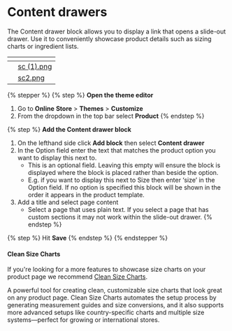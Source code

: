 # Content drawers

The Content drawer block allows you to display a link that opens a slide-out drawer. Use it to conveniently showcase product details such as sizing charts or ingredient lists.

<table data-card-size="large" data-view="cards"><thead><tr><th></th><th data-hidden data-card-cover data-type="files"></th></tr></thead><tbody><tr><td></td><td><a href="../../.gitbook/assets/sc (1).png">sc (1).png</a></td></tr><tr><td></td><td><a href="../../.gitbook/assets/sc2.png">sc2.png</a></td></tr></tbody></table>

{% stepper %}
{% step %}
**Open the theme editor**

1. Go to **Online** **Store** > **Themes** > **Customize**
2. From the dropdown in the top bar select **Product**
{% endstep %}

{% step %}
**Add the Content drawer block**

1. On the lefthand side click **Add block** then select **Content drawer**
2. In the Option field enter the text that matches the product option you want to display this next to.
   * This is an optional field. Leaving this empty will ensure the block is displayed where the block is placed rather than beside the option.
   * E.g. if you want to display this next to Size then enter ‘size’ in the Option field. If no option is specified this block will be shown in the order it appears in the product template.
3. Add a title and select page content
   * Select a page that uses plain text. If you select a page that has custom sections it may not work within the slide-out drawer.
{% endstep %}

{% step %}
Hit **Save**
{% endstep %}
{% endstepper %}



#### Clean Size Charts

If you're looking for a more features to showcase size charts on your product page we recommend [Clean Size Charts](https://apps.shopify.com/size-charts-by-clean-canvas).&#x20;

A powerful tool for creating clean, customizable size charts that look great on any product page. Clean Size Charts automates the setup process by generating measurement guides and size conversions, and it also supports more advanced setups like country-specific charts and multiple size systems—perfect for growing or international stores.
